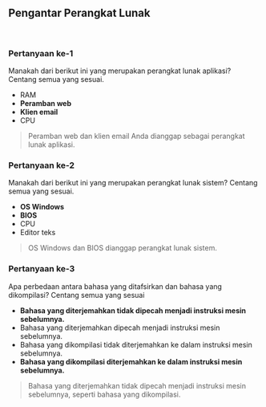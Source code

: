 ## Pengantar Perangkat Lunak

<br>

### Pertanyaan ke-1

Manakah dari berikut ini yang merupakan perangkat lunak aplikasi? Centang semua yang sesuai.

* RAM
* **Peramban web**
* **Klien email**
* CPU

> Peramban web dan klien email Anda dianggap sebagai perangkat lunak aplikasi.

### Pertanyaan ke-2

Manakah dari berikut ini yang merupakan perangkat lunak sistem? Centang semua yang sesuai.

* **OS Windows**
* **BIOS**
* CPU
* Editor teks

> OS Windows dan BIOS dianggap perangkat lunak sistem.

### Pertanyaan ke-3

Apa perbedaan antara bahasa yang ditafsirkan dan bahasa yang dikompilasi? Centang semua yang sesuai

* **Bahasa yang diterjemahkan tidak dipecah menjadi instruksi mesin sebelumnya.**
* Bahasa yang diterjemahkan dipecah menjadi instruksi mesin sebelumnya.
* Bahasa yang dikompilasi tidak diterjemahkan ke dalam instruksi mesin sebelumnya.
* **Bahasa yang dikompilasi diterjemahkan ke dalam instruksi mesin sebelumnya.**

> Bahasa yang diterjemahkan tidak dipecah menjadi instruksi mesin sebelumnya, seperti bahasa yang dikompilasi.
